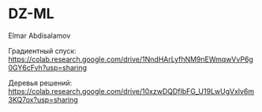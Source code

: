 # DZ-ML
Elmar Abdisalamov

Градиентный спуск:
https://colab.research.google.com/drive/1NndHArLyfhNM9nEWmqwVvP6g0GY6cFvh?usp=sharing

Деревья решений:
https://colab.research.google.com/drive/10xzwDQDfIbFG_U19LwUgVxlv6m3KQ7ox?usp=sharing
